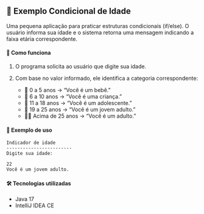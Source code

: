 ## 🧠 Exemplo Condicional de Idade

Uma pequena aplicação para praticar estruturas condicionais (if/else).
O usuário informa sua idade e o sistema retorna uma mensagem indicando a faixa etária correspondente.

#### 🚀 Como funciona

1.	O programa solicita ao usuário que digite sua idade.
2.	Com base no valor informado, ele identifica a categoria correspondente:

    - 👶 0 a 5 anos -> “Você é um bebê.”
    - 🧒 6 a 10 anos -> “Você é uma criança.”
    - 👦 11 a 18 anos → “Você é um adolescente.”
	- 🧑 19 a 25 anos → “Você é um jovem adulto.”
	- 👨‍🦱 Acima de 25 anos → “Você é um adulto.”

#### 🧩 Exemplo de uso

```
Indicador de idade
------------------------
Digite sua idade: 

22
Você é um jovem adulto.
```


#### 🛠️ Tecnologias utilizadas

- Java 17
- IntelliJ IDEA CE